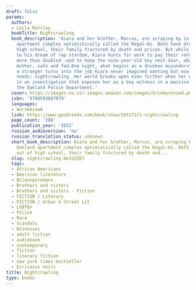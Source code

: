 ```yaml
---
draft: false
params:
  authors:
  - Leila Mottley
  bookTitle: Nightcrawling
  book_description: 'Kiara and her brother, Marcus, are scraping by in an East Oakland
    apartment complex optimistically called the Regal-Hi. Both have dropped out of
    high school, their family fractured by death and prison. But while Marcus clings
    to his dream of rap stardom, Kiara hunts for work to pay their rent--which has
    more than doubled--and to keep the nine-year-old boy next door, abandoned by his
    mother, safe and fed.One night, what begins as a drunken misunderstanding with
    a stranger turns into the job Kiara never imagined wanting but now desperately
    needs: nightcrawling. Her world breaks open even further when her name surfaces
    in an investigation that exposes her as a key witness in a massive scandal within
    the Oakland Police Department.'
  cover: https://images-na.ssl-images-amazon.com/images/S/compressed.photo.goodreads.com/books/1654709397i/58537371.jpg
  isbn: '9780593607879'
  languages:
  - Английский
  link: https://www.goodreads.com/book/show/58537371-nightcrawling
  page_count: '288'
  publication_year: '2022'
  russian_audioversion: 'no'
  russian_translation_status: unknown
  short_book_description: Kiara and her brother, Marcus, are scraping by in an East
    Oakland apartment complex optimistically called the Regal-Hi. Both have dropped
    out of high school, their family fractured by death and...
  slug: nightcrawling-8e3325b7
  tags:
  - African Americans
  - American literature
  - Bildungsromans
  - Brothers and sisters
  - Brothers and sisters - Fiction
  - FICTION / Literary
  - FICTION / Urban & Street Lit
  - LGBTQ+
  - Police
  - Race
  - Scandals
  - Witnesses
  - adult fiction
  - audiobook
  - contemporary
  - fiction
  - literary fiction
  - new york times bestseller
  - Écrivains noirs
title: Nightcrawling
type: books
---
```

